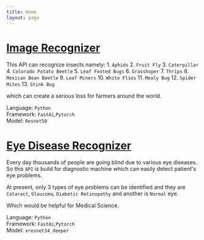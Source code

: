 ```yaml
---
title: Home
layout: page
---
```


# [Image Recognizer](https://aklimarimi.github.io/website/insect-recognizer.html)
This API can recognize insects namely: 
    1. `Aphids`
    2. `Fruit Fly`
    3. `Caterpillar`
    4. `Colorado Potato Beetle`
    5. `Leaf Footed Bugs`
    6. `Grasshoper`
    7. `Thrips`
    8. `Mexican Bean Beetle`
    9. `Leaf Miners`
    10. `White Flies`
    11. `Mealy Bug`
    12. `Spider Mites`
    13. `Stink Bug` 

which can create a serious loss for farmers around the world.

Language: `Python`<br/>
Framework: `FastAi`,`Pytorch`<br/>
Model: `Resnet50`<br/>

# [Eye Disease Recognizer](https://aklimarimi.github.io/website/eyedisease.html)

Every day thousands of people are going blind due to various eye diseases. So this ``API`` is build for diagnostic machine which can easily detect patient's eye problems.

At present, only 3 types of eye problems can be identified and they are `Cataract`, `Glaucoma`, `Diabetic Retinopathy` and another is `Normal` eye.

Which would be helpful for Medical Science.

Language: `Python`<br/>
Framework: `FastAi`,`Pytorch`<br/>
Model: `xresnet34_deeper`<br/>


